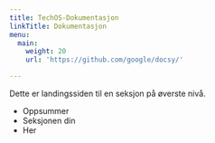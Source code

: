 ```yaml
---
title: TechOS-Dokumentasjon
linkTitle: Dokumentasjon
menu:
  main:
    weight: 20
    url: 'https://github.com/google/docsy/'

---
```

Dette er landingssiden til en seksjon på øverste nivå.

* Oppsummer
* Seksjonen din
* Her
